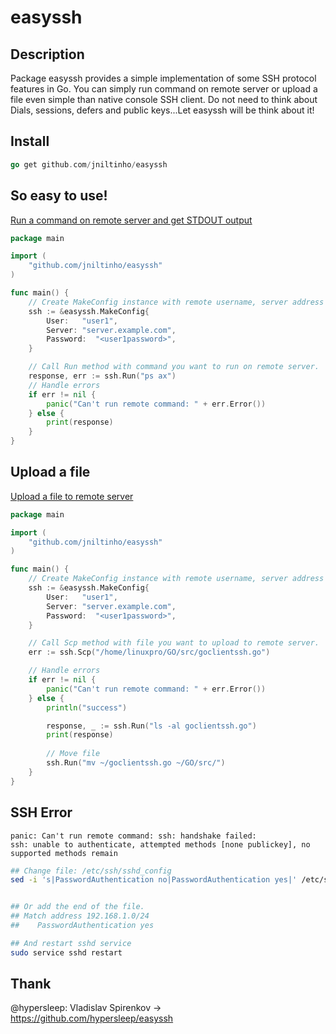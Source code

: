 # easyssh

## Description

Package easyssh provides a simple implementation of some SSH protocol features in Go.
You can simply run command on remote server or upload a file even simple than native console SSH client.
Do not need to think about Dials, sessions, defers and public keys...Let easyssh will be think about it!

## Install


```go
go get github.com/jniltinho/easyssh
```

## So easy to use!

[Run a command on remote server and get STDOUT output](example/run.go)

```go
package main

import (
	"github.com/jniltinho/easyssh"
)

func main() {
	// Create MakeConfig instance with remote username, server address and path to private key.
	ssh := &easyssh.MakeConfig{
		User:   "user1",
		Server: "server.example.com",
		Password:  "<user1password>",
	}

	// Call Run method with command you want to run on remote server.
	response, err := ssh.Run("ps ax")
	// Handle errors
	if err != nil {
		panic("Can't run remote command: " + err.Error())
	} else {
		print(response)
	}
}
```

## Upload a file
[Upload a file to remote server](example/scp.go)

```go
package main

import (
	"github.com/jniltinho/easyssh"
)

func main() {
	// Create MakeConfig instance with remote username, server address and path to private key.
	ssh := &easyssh.MakeConfig{
		User:   "user1",
		Server: "server.example.com",
		Password:  "<user1password>",
	}

	// Call Scp method with file you want to upload to remote server.
	err := ssh.Scp("/home/linuxpro/GO/src/goclientssh.go")

	// Handle errors
	if err != nil {
		panic("Can't run remote command: " + err.Error())
	} else {
		println("success")

		response, _ := ssh.Run("ls -al goclientssh.go")
		print(response)
		
		// Move file
		ssh.Run("mv ~/goclientssh.go ~/GO/src/")
	}
}
```


## SSH Error

```
panic: Can't run remote command: ssh: handshake failed: 
ssh: unable to authenticate, attempted methods [none publickey], no supported methods remain
```

```bash
## Change file: /etc/ssh/sshd_config
sed -i 's|PasswordAuthentication no|PasswordAuthentication yes|' /etc/ssh/sshd_config


## Or add the end of the file.
## Match address 192.168.1.0/24
##    PasswordAuthentication yes

## And restart sshd service
sudo service sshd restart
```



## Thank 

@hypersleep: Vladislav Spirenkov -> https://github.com/hypersleep/easyssh
